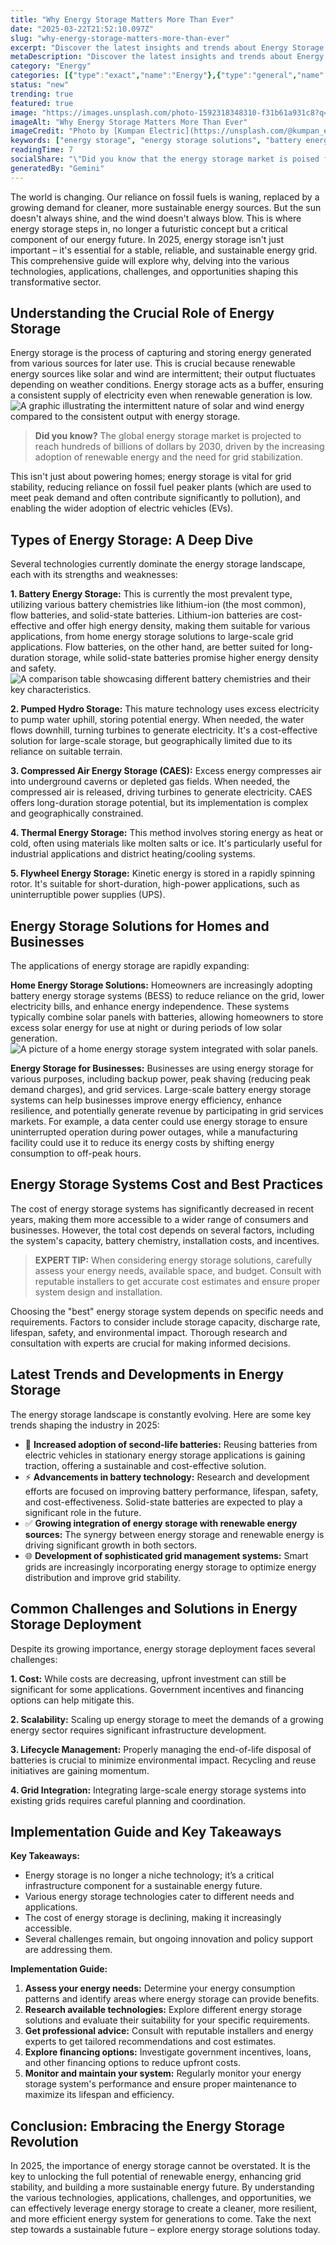 ```yaml
---
title: "Why Energy Storage Matters More Than Ever"
date: "2025-03-22T21:52:10.097Z"
slug: "why-energy-storage-matters-more-than-ever"
excerpt: "Discover the latest insights and trends about Energy Storage. This comprehensive guide covers everything you need to know about Energy Storage in 2025."
metaDescription: "Discover the latest insights and trends about Energy Storage. This comprehensive guide covers everything you need to know about Energy Storage in 2025."
category: "Energy"
categories: [{"type":"exact","name":"Energy"},{"type":"general","name":"Materials Science"},{"type":"medium","name":"Battery Chemistry"},{"type":"specific","name":"Lithium-ion Batteries"},{"type":"niche","name":"Solid-State Electrolytes"}]
status: "new"
trending: true
featured: true
image: "https://images.unsplash.com/photo-1592318348310-f31b61a931c8?q=85&w=1200&fit=max&fm=webp&auto=compress"
imageAlt: "Why Energy Storage Matters More Than Ever"
imageCredit: "Photo by [Kumpan Electric](https://unsplash.com/@kumpan_electric) on Unsplash"
keywords: ["energy storage", "energy storage solutions", "battery energy storage", "renewable energy storage", "energy storage systems cost", "best energy storage systems", "home energy storage solutions", "how does energy storage work", "types of energy storage", "energy storage for businesses"]
readingTime: 7
socialShare: "\"Did you know that the energy storage market is poised for explosive growth?  It's no longer a futuristic concept, but a critical component of our energy independence and a cleaner planet.\""
generatedBy: "Gemini"
---
```




The world is changing.  Our reliance on fossil fuels is waning, replaced by a growing demand for cleaner, more sustainable energy sources.  But the sun doesn't always shine, and the wind doesn't always blow. This is where energy storage steps in, no longer a futuristic concept but a critical component of our energy future. In 2025, energy storage isn't just important – it's essential for a stable, reliable, and sustainable energy grid. This comprehensive guide will explore why, delving into the various technologies, applications, challenges, and opportunities shaping this transformative sector.

## Understanding the Crucial Role of Energy Storage

Energy storage is the process of capturing and storing energy generated from various sources for later use.  This is crucial because renewable energy sources like solar and wind are intermittent; their output fluctuates depending on weather conditions. Energy storage acts as a buffer, ensuring a consistent supply of electricity even when renewable generation is low. ![A graphic illustrating the intermittent nature of solar and wind energy compared to the consistent output with energy storage.](https://images.unsplash.com/photo-1589276534126-adef63a95e05?q=85&w=1200&fit=max&fm=webp&auto=compress)

> **Did you know?** The global energy storage market is projected to reach hundreds of billions of dollars by 2030, driven by the increasing adoption of renewable energy and the need for grid stabilization.

This isn't just about powering homes; energy storage is vital for grid stability, reducing reliance on fossil fuel peaker plants (which are used to meet peak demand and often contribute significantly to pollution), and enabling the wider adoption of electric vehicles (EVs).

## Types of Energy Storage: A Deep Dive

Several technologies currently dominate the energy storage landscape, each with its strengths and weaknesses:

**1. Battery Energy Storage:** This is currently the most prevalent type, utilizing various battery chemistries like lithium-ion (the most common), flow batteries, and solid-state batteries.  Lithium-ion batteries are cost-effective and offer high energy density, making them suitable for various applications, from home energy storage solutions to large-scale grid applications.  Flow batteries, on the other hand, are better suited for long-duration storage, while solid-state batteries promise higher energy density and safety. ![A comparison table showcasing different battery chemistries and their key characteristics.](https://images.unsplash.com/photo-1454779132693-e5cd0a216ed3?q=85&w=1200&fit=max&fm=webp&auto=compress)

**2. Pumped Hydro Storage:** This mature technology uses excess electricity to pump water uphill, storing potential energy. When needed, the water flows downhill, turning turbines to generate electricity.  It's a cost-effective solution for large-scale storage, but geographically limited due to its reliance on suitable terrain.

**3. Compressed Air Energy Storage (CAES):** Excess energy compresses air into underground caverns or depleted gas fields.  When needed, the compressed air is released, driving turbines to generate electricity.  CAES offers long-duration storage potential, but its implementation is complex and geographically constrained.

**4. Thermal Energy Storage:** This method involves storing energy as heat or cold, often using materials like molten salts or ice.  It's particularly useful for industrial applications and district heating/cooling systems.

**5. Flywheel Energy Storage:**  Kinetic energy is stored in a rapidly spinning rotor.  It's suitable for short-duration, high-power applications, such as uninterruptible power supplies (UPS).

## Energy Storage Solutions for Homes and Businesses

The applications of energy storage are rapidly expanding:

**Home Energy Storage Solutions:** Homeowners are increasingly adopting battery energy storage systems (BESS) to reduce reliance on the grid, lower electricity bills, and enhance energy independence.  These systems typically combine solar panels with batteries, allowing homeowners to store excess solar energy for use at night or during periods of low solar generation.  ![A picture of a home energy storage system integrated with solar panels.](https://images.unsplash.com/photo-1592318348310-f31b61a931c8?q=85&w=1200&fit=max&fm=webp&auto=compress)

**Energy Storage for Businesses:** Businesses are using energy storage for various purposes, including backup power, peak shaving (reducing peak demand charges), and grid services.  Large-scale battery energy storage systems can help businesses improve energy efficiency, enhance resilience, and potentially generate revenue by participating in grid services markets.  For example, a data center could use energy storage to ensure uninterrupted operation during power outages, while a manufacturing facility could use it to reduce its energy costs by shifting energy consumption to off-peak hours.

##  Energy Storage Systems Cost and Best Practices

The cost of energy storage systems has significantly decreased in recent years, making them more accessible to a wider range of consumers and businesses.  However, the total cost depends on several factors, including the system's capacity, battery chemistry, installation costs, and incentives.

> **EXPERT TIP:**  When considering energy storage solutions, carefully assess your energy needs, available space, and budget.  Consult with reputable installers to get accurate cost estimates and ensure proper system design and installation.

Choosing the "best" energy storage system depends on specific needs and requirements.  Factors to consider include storage capacity, discharge rate, lifespan, safety, and environmental impact.  Thorough research and consultation with experts are crucial for making informed decisions.

## Latest Trends and Developments in Energy Storage

The energy storage landscape is constantly evolving.  Here are some key trends shaping the industry in 2025:

* 🔑 **Increased adoption of second-life batteries:**  Reusing batteries from electric vehicles in stationary energy storage applications is gaining traction, offering a sustainable and cost-effective solution.
* ⚡ **Advancements in battery technology:**  Research and development efforts are focused on improving battery performance, lifespan, safety, and cost-effectiveness.  Solid-state batteries are expected to play a significant role in the future.
* ✅ **Growing integration of energy storage with renewable energy sources:**  The synergy between energy storage and renewable energy is driving significant growth in both sectors.
* 🌐 **Development of sophisticated grid management systems:**  Smart grids are increasingly incorporating energy storage to optimize energy distribution and improve grid stability.

## Common Challenges and Solutions in Energy Storage Deployment

Despite its growing importance, energy storage deployment faces several challenges:

**1. Cost:** While costs are decreasing, upfront investment can still be significant for some applications.  Government incentives and financing options can help mitigate this.

**2. Scalability:** Scaling up energy storage to meet the demands of a growing energy sector requires significant infrastructure development.

**3. Lifecycle Management:**  Properly managing the end-of-life disposal of batteries is crucial to minimize environmental impact.  Recycling and reuse initiatives are gaining momentum.

**4. Grid Integration:**  Integrating large-scale energy storage systems into existing grids requires careful planning and coordination.

##  Implementation Guide and Key Takeaways

**Key Takeaways:**

* Energy storage is no longer a niche technology; it’s a critical infrastructure component for a sustainable energy future.
* Various energy storage technologies cater to different needs and applications.
* The cost of energy storage is declining, making it increasingly accessible.
* Several challenges remain, but ongoing innovation and policy support are addressing them.

**Implementation Guide:**

1. **Assess your energy needs:** Determine your energy consumption patterns and identify areas where energy storage can provide benefits.
2. **Research available technologies:** Explore different energy storage solutions and evaluate their suitability for your specific requirements.
3. **Get professional advice:** Consult with reputable installers and energy experts to get tailored recommendations and cost estimates.
4. **Explore financing options:** Investigate government incentives, loans, and other financing options to reduce upfront costs.
5. **Monitor and maintain your system:** Regularly monitor your energy storage system's performance and ensure proper maintenance to maximize its lifespan and efficiency.

## Conclusion: Embracing the Energy Storage Revolution

In 2025, the importance of energy storage cannot be overstated.  It is the key to unlocking the full potential of renewable energy, enhancing grid stability, and building a more sustainable energy future.  By understanding the various technologies, applications, challenges, and opportunities, we can effectively leverage energy storage to create a cleaner, more resilient, and more efficient energy system for generations to come.  Take the next step towards a sustainable future – explore energy storage solutions today.

